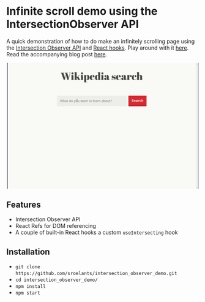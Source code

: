 # Infinite scroll demo using the IntersectionObserver API
A quick demonstration of how to do make an infinitely scrolling page using the
[Intersection Observer API](https://developer.mozilla.org/en-US/docs/Web/API/Intersection_Observer_API)
and [React hooks](https://reactjs.org/docs/hooks-intro.html).
Play around with it 
[here](https://sroelants.github.io/intersection_observer_demo).
Read the accompanying blog post [here](https://www.samroelants.com/blog/using-the-intersectionobserver-api-with-react-hooks/).


<p align="center">
<img src="./demo.gif" width="500px" align="center"/>
</p>



## Features
- Intersection Observer API
- React Refs for DOM referencing
- A couple of built-in React hooks a custom `useIntersecting` hook

## Installation
- `git clone https://github.com/sroelants/intersection_observer_demo.git`
- `cd intersection_observer_demo/`
- `npm install`
- `npm start`
